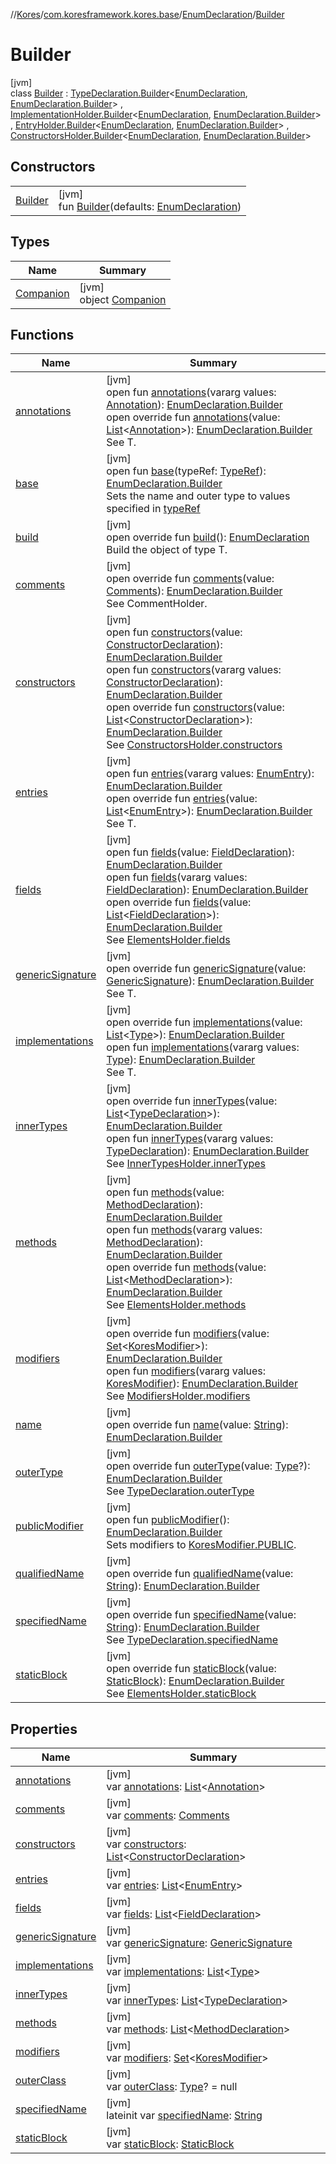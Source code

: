 //[Kores](../../../../index.md)/[com.koresframework.kores.base](../../index.md)/[EnumDeclaration](../index.md)/[Builder](index.md)

# Builder

[jvm]\
class [Builder](index.md) : [TypeDeclaration.Builder](../../-type-declaration/-builder/index.md)<[EnumDeclaration](../index.md), [EnumDeclaration.Builder](index.md)> , [ImplementationHolder.Builder](../../-implementation-holder/-builder/index.md)<[EnumDeclaration](../index.md), [EnumDeclaration.Builder](index.md)> , [EntryHolder.Builder](../../-entry-holder/-builder/index.md)<[EnumDeclaration](../index.md), [EnumDeclaration.Builder](index.md)> , [ConstructorsHolder.Builder](../../-constructors-holder/-builder/index.md)<[EnumDeclaration](../index.md), [EnumDeclaration.Builder](index.md)>

## Constructors

| | |
|---|---|
| [Builder](-builder.md) | [jvm]<br>fun [Builder](-builder.md)(defaults: [EnumDeclaration](../index.md)) |

## Types

| Name | Summary |
|---|---|
| [Companion](-companion/index.md) | [jvm]<br>object [Companion](-companion/index.md) |

## Functions

| Name | Summary |
|---|---|
| [annotations](../../-annotable/-builder/annotations.md) | [jvm]<br>open fun [annotations](../../-annotable/-builder/annotations.md)(vararg values: [Annotation](../../-annotation/index.md)): [EnumDeclaration.Builder](index.md)<br>open override fun [annotations](annotations.md)(value: [List](https://kotlinlang.org/api/latest/jvm/stdlib/kotlin.collections/-list/index.html)<[Annotation](../../-annotation/index.md)>): [EnumDeclaration.Builder](index.md)<br>See T. |
| [base](../../-type-declaration/-builder/base.md) | [jvm]<br>open fun [base](../../-type-declaration/-builder/base.md)(typeRef: [TypeRef](../../../com.koresframework.kores.type/-type-ref/index.md)): [EnumDeclaration.Builder](index.md)<br>Sets the name and outer type to values specified in [typeRef](../../-type-declaration/-builder/base.md) |
| [build](build.md) | [jvm]<br>open override fun [build](build.md)(): [EnumDeclaration](../index.md)<br>Build the object of type T. |
| [comments](comments.md) | [jvm]<br>open override fun [comments](comments.md)(value: [Comments](../../../com.koresframework.kores.base.comment/-comments/index.md)): [EnumDeclaration.Builder](index.md)<br>See CommentHolder. |
| [constructors](../../-constructors-holder/-builder/constructors.md) | [jvm]<br>open fun [constructors](../../-constructors-holder/-builder/constructors.md)(value: [ConstructorDeclaration](../../-constructor-declaration/index.md)): [EnumDeclaration.Builder](index.md)<br>open fun [constructors](../../-constructors-holder/-builder/constructors.md)(vararg values: [ConstructorDeclaration](../../-constructor-declaration/index.md)): [EnumDeclaration.Builder](index.md)<br>open override fun [constructors](constructors.md)(value: [List](https://kotlinlang.org/api/latest/jvm/stdlib/kotlin.collections/-list/index.html)<[ConstructorDeclaration](../../-constructor-declaration/index.md)>): [EnumDeclaration.Builder](index.md)<br>See [ConstructorsHolder.constructors](../../-constructors-holder/constructors.md) |
| [entries](../../-entry-holder/-builder/entries.md) | [jvm]<br>open fun [entries](../../-entry-holder/-builder/entries.md)(vararg values: [EnumEntry](../../-enum-entry/index.md)): [EnumDeclaration.Builder](index.md)<br>open override fun [entries](entries.md)(value: [List](https://kotlinlang.org/api/latest/jvm/stdlib/kotlin.collections/-list/index.html)<[EnumEntry](../../-enum-entry/index.md)>): [EnumDeclaration.Builder](index.md)<br>See T. |
| [fields](../../-elements-holder/-builder/fields.md) | [jvm]<br>open fun [fields](../../-elements-holder/-builder/fields.md)(value: [FieldDeclaration](../../-field-declaration/index.md)): [EnumDeclaration.Builder](index.md)<br>open fun [fields](../../-elements-holder/-builder/fields.md)(vararg values: [FieldDeclaration](../../-field-declaration/index.md)): [EnumDeclaration.Builder](index.md)<br>open override fun [fields](fields.md)(value: [List](https://kotlinlang.org/api/latest/jvm/stdlib/kotlin.collections/-list/index.html)<[FieldDeclaration](../../-field-declaration/index.md)>): [EnumDeclaration.Builder](index.md)<br>See [ElementsHolder.fields](../../-elements-holder/fields.md) |
| [genericSignature](generic-signature.md) | [jvm]<br>open override fun [genericSignature](generic-signature.md)(value: [GenericSignature](../../../com.koresframework.kores.generic/-generic-signature/index.md)): [EnumDeclaration.Builder](index.md)<br>See T. |
| [implementations](implementations.md) | [jvm]<br>open override fun [implementations](implementations.md)(value: [List](https://kotlinlang.org/api/latest/jvm/stdlib/kotlin.collections/-list/index.html)<[Type](https://docs.oracle.com/javase/8/docs/api/java/lang/reflect/Type.html)>): [EnumDeclaration.Builder](index.md)<br>open fun [implementations](../../-implementation-holder/-builder/implementations.md)(vararg values: [Type](https://docs.oracle.com/javase/8/docs/api/java/lang/reflect/Type.html)): [EnumDeclaration.Builder](index.md)<br>See T. |
| [innerTypes](inner-types.md) | [jvm]<br>open override fun [innerTypes](inner-types.md)(value: [List](https://kotlinlang.org/api/latest/jvm/stdlib/kotlin.collections/-list/index.html)<[TypeDeclaration](../../-type-declaration/index.md)>): [EnumDeclaration.Builder](index.md)<br>open fun [innerTypes](../../-inner-types-holder/-builder/inner-types.md)(vararg values: [TypeDeclaration](../../-type-declaration/index.md)): [EnumDeclaration.Builder](index.md)<br>See [InnerTypesHolder.innerTypes](../../-inner-types-holder/inner-types.md) |
| [methods](../../-elements-holder/-builder/methods.md) | [jvm]<br>open fun [methods](../../-elements-holder/-builder/methods.md)(value: [MethodDeclaration](../../-method-declaration/index.md)): [EnumDeclaration.Builder](index.md)<br>open fun [methods](../../-elements-holder/-builder/methods.md)(vararg values: [MethodDeclaration](../../-method-declaration/index.md)): [EnumDeclaration.Builder](index.md)<br>open override fun [methods](methods.md)(value: [List](https://kotlinlang.org/api/latest/jvm/stdlib/kotlin.collections/-list/index.html)<[MethodDeclaration](../../-method-declaration/index.md)>): [EnumDeclaration.Builder](index.md)<br>See [ElementsHolder.methods](../../-elements-holder/methods.md) |
| [modifiers](modifiers.md) | [jvm]<br>open override fun [modifiers](modifiers.md)(value: [Set](https://kotlinlang.org/api/latest/jvm/stdlib/kotlin.collections/-set/index.html)<[KoresModifier](../../-kores-modifier/index.md)>): [EnumDeclaration.Builder](index.md)<br>open fun [modifiers](../../-modifiers-holder/-builder/modifiers.md)(vararg values: [KoresModifier](../../-kores-modifier/index.md)): [EnumDeclaration.Builder](index.md)<br>See [ModifiersHolder.modifiers](../../-modifiers-holder/modifiers.md) |
| [name](../../-qualified-named/-builder/name.md) | [jvm]<br>open override fun [name](../../-qualified-named/-builder/name.md)(value: [String](https://kotlinlang.org/api/latest/jvm/stdlib/kotlin/-string/index.html)): [EnumDeclaration.Builder](index.md) |
| [outerType](outer-type.md) | [jvm]<br>open override fun [outerType](outer-type.md)(value: [Type](https://docs.oracle.com/javase/8/docs/api/java/lang/reflect/Type.html)?): [EnumDeclaration.Builder](index.md)<br>See [TypeDeclaration.outerType](../../-type-declaration/outer-type.md) |
| [publicModifier](../../-modifiers-holder/-builder/public-modifier.md) | [jvm]<br>open fun [publicModifier](../../-modifiers-holder/-builder/public-modifier.md)(): [EnumDeclaration.Builder](index.md)<br>Sets modifiers to [KoresModifier.PUBLIC](../../-kores-modifier/-p-u-b-l-i-c/index.md). |
| [qualifiedName](../../-type-declaration/-builder/qualified-name.md) | [jvm]<br>open override fun [qualifiedName](../../-type-declaration/-builder/qualified-name.md)(value: [String](https://kotlinlang.org/api/latest/jvm/stdlib/kotlin/-string/index.html)): [EnumDeclaration.Builder](index.md) |
| [specifiedName](specified-name.md) | [jvm]<br>open override fun [specifiedName](specified-name.md)(value: [String](https://kotlinlang.org/api/latest/jvm/stdlib/kotlin/-string/index.html)): [EnumDeclaration.Builder](index.md)<br>See [TypeDeclaration.specifiedName](../../-type-declaration/specified-name.md) |
| [staticBlock](static-block.md) | [jvm]<br>open override fun [staticBlock](static-block.md)(value: [StaticBlock](../../-static-block/index.md)): [EnumDeclaration.Builder](index.md)<br>See [ElementsHolder.staticBlock](../../-elements-holder/static-block.md) |

## Properties

| Name | Summary |
|---|---|
| [annotations](annotations.md) | [jvm]<br>var [annotations](annotations.md): [List](https://kotlinlang.org/api/latest/jvm/stdlib/kotlin.collections/-list/index.html)<[Annotation](../../-annotation/index.md)> |
| [comments](comments.md) | [jvm]<br>var [comments](comments.md): [Comments](../../../com.koresframework.kores.base.comment/-comments/index.md) |
| [constructors](constructors.md) | [jvm]<br>var [constructors](constructors.md): [List](https://kotlinlang.org/api/latest/jvm/stdlib/kotlin.collections/-list/index.html)<[ConstructorDeclaration](../../-constructor-declaration/index.md)> |
| [entries](entries.md) | [jvm]<br>var [entries](entries.md): [List](https://kotlinlang.org/api/latest/jvm/stdlib/kotlin.collections/-list/index.html)<[EnumEntry](../../-enum-entry/index.md)> |
| [fields](fields.md) | [jvm]<br>var [fields](fields.md): [List](https://kotlinlang.org/api/latest/jvm/stdlib/kotlin.collections/-list/index.html)<[FieldDeclaration](../../-field-declaration/index.md)> |
| [genericSignature](generic-signature.md) | [jvm]<br>var [genericSignature](generic-signature.md): [GenericSignature](../../../com.koresframework.kores.generic/-generic-signature/index.md) |
| [implementations](implementations.md) | [jvm]<br>var [implementations](implementations.md): [List](https://kotlinlang.org/api/latest/jvm/stdlib/kotlin.collections/-list/index.html)<[Type](https://docs.oracle.com/javase/8/docs/api/java/lang/reflect/Type.html)> |
| [innerTypes](inner-types.md) | [jvm]<br>var [innerTypes](inner-types.md): [List](https://kotlinlang.org/api/latest/jvm/stdlib/kotlin.collections/-list/index.html)<[TypeDeclaration](../../-type-declaration/index.md)> |
| [methods](methods.md) | [jvm]<br>var [methods](methods.md): [List](https://kotlinlang.org/api/latest/jvm/stdlib/kotlin.collections/-list/index.html)<[MethodDeclaration](../../-method-declaration/index.md)> |
| [modifiers](modifiers.md) | [jvm]<br>var [modifiers](modifiers.md): [Set](https://kotlinlang.org/api/latest/jvm/stdlib/kotlin.collections/-set/index.html)<[KoresModifier](../../-kores-modifier/index.md)> |
| [outerClass](outer-class.md) | [jvm]<br>var [outerClass](outer-class.md): [Type](https://docs.oracle.com/javase/8/docs/api/java/lang/reflect/Type.html)? = null |
| [specifiedName](specified-name.md) | [jvm]<br>lateinit var [specifiedName](specified-name.md): [String](https://kotlinlang.org/api/latest/jvm/stdlib/kotlin/-string/index.html) |
| [staticBlock](static-block.md) | [jvm]<br>var [staticBlock](static-block.md): [StaticBlock](../../-static-block/index.md) |
